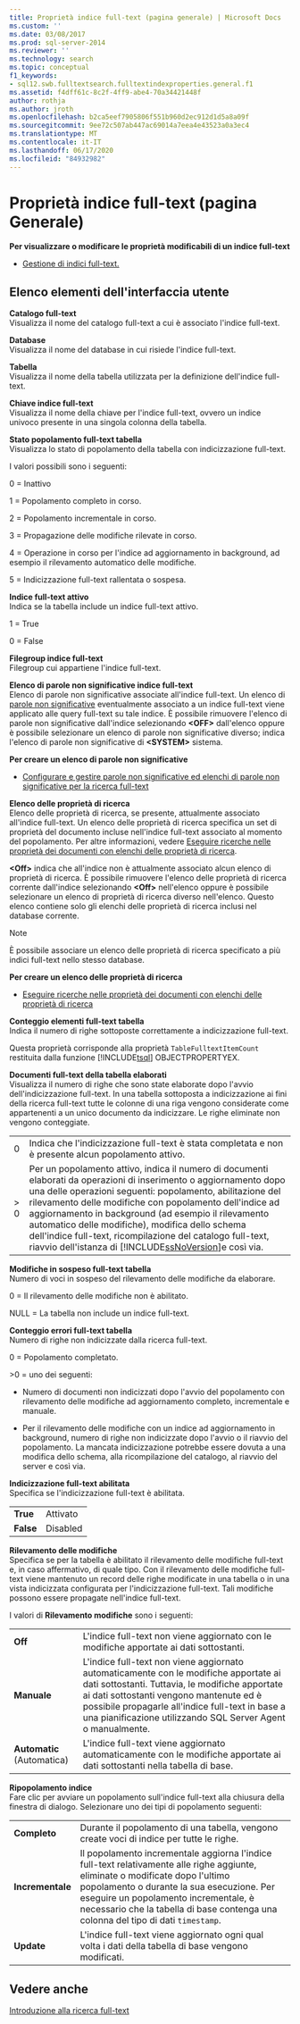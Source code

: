 ```yaml
---
title: Proprietà indice full-text (pagina generale) | Microsoft Docs
ms.custom: ''
ms.date: 03/08/2017
ms.prod: sql-server-2014
ms.reviewer: ''
ms.technology: search
ms.topic: conceptual
f1_keywords:
- sql12.swb.fulltextsearch.fulltextindexproperties.general.f1
ms.assetid: f4dff61c-8c2f-4ff9-abe4-70a34421448f
author: rothja
ms.author: jroth
ms.openlocfilehash: b2ca5eef7905806f551b960d2ec912d1d5a8a09f
ms.sourcegitcommit: 9ee72c507ab447ac69014a7eea4e43523a0a3ec4
ms.translationtype: MT
ms.contentlocale: it-IT
ms.lasthandoff: 06/17/2020
ms.locfileid: "84932982"
---
```

# <a name="full-text-index-properties-general-page"></a>Proprietà indice full-text (pagina Generale)
  **Per visualizzare o modificare le proprietà modificabili di un indice full-text**  
  
-   [Gestione di indici full-text.](../relational-databases/indexes/indexes.md)  
  
## <a name="ui-element-list"></a>Elenco elementi dell'interfaccia utente  
 **Catalogo full-text**  
 Visualizza il nome del catalogo full-text a cui è associato l'indice full-text.  
  
 **Database**  
 Visualizza il nome del database in cui risiede l'indice full-text.  
  
 **Tabella**  
 Visualizza il nome della tabella utilizzata per la definizione dell'indice full-text.  
  
 **Chiave indice full-text**  
 Visualizza il nome della chiave per l'indice full-text, ovvero un indice univoco presente in una singola colonna della tabella.  
  
 **Stato popolamento full-text tabella**  
 Visualizza lo stato di popolamento della tabella con indicizzazione full-text.  
  
 I valori possibili sono i seguenti:  
  
 0 = Inattivo  
  
 1 = Popolamento completo in corso.  
  
 2 = Popolamento incrementale in corso.  
  
 3 = Propagazione delle modifiche rilevate in corso.  
  
 4 = Operazione in corso per l'indice ad aggiornamento in background, ad esempio il rilevamento automatico delle modifiche.  
  
 5 = Indicizzazione full-text rallentata o sospesa.  
  
 **Indice full-text attivo**  
 Indica se la tabella include un indice full-text attivo.  
  
 1 = True  
  
 0 = False  
  
 **Filegroup indice full-text**  
 Filegroup cui appartiene l'indice full-text.  
  
 **Elenco di parole non significative indice full-text**  
 Elenco di parole non significative associate all'indice full-text. Un elenco di [parole non significative](../relational-databases/search/full-text-search.md) eventualmente associato a un indice full-text viene applicato alle query full-text su tale indice. È possibile rimuovere l'elenco di parole non significative dall'indice selezionando **\<OFF>** dall'elenco oppure è possibile selezionare un elenco di parole non significative diverso; indica l'elenco di parole non significative di **\<SYSTEM>** sistema.  
  
 **Per creare un elenco di parole non significative**  
  
-   [Configurare e gestire parole non significative ed elenchi di parole non significative per la ricerca full-text](../relational-databases/search/full-text-search.md)  
  
 **Elenco delle proprietà di ricerca**  
 Elenco delle proprietà di ricerca, se presente, attualmente associato all'indice full-text. Un elenco delle proprietà di ricerca specifica un set di proprietà del documento incluse nell'indice full-text associato al momento del popolamento. Per altre informazioni, vedere [Eseguire ricerche nelle proprietà dei documenti con elenchi delle proprietà di ricerca](../relational-databases/search/search-document-properties-with-search-property-lists.md).  
  
 **\<Off>** indica che all'indice non è attualmente associato alcun elenco di proprietà di ricerca. È possibile rimuovere l'elenco delle proprietà di ricerca corrente dall'indice selezionando **\<Off>** nell'elenco oppure è possibile selezionare un elenco di proprietà di ricerca diverso nell'elenco. Questo elenco contiene solo gli elenchi delle proprietà di ricerca inclusi nel database corrente.  
  
> [!NOTE]  
>  È possibile associare un elenco delle proprietà di ricerca specificato a più indici full-text nello stesso database.  
  
 **Per creare un elenco delle proprietà di ricerca**  
  
-   [Eseguire ricerche nelle proprietà dei documenti con elenchi delle proprietà di ricerca](../relational-databases/search/search-document-properties-with-search-property-lists.md)  
  
 **Conteggio elementi full-text tabella**  
 Indica il numero di righe sottoposte correttamente a indicizzazione full-text.  
  
 Questa proprietà corrisponde alla proprietà `TableFulltextItemCount` restituita dalla funzione [!INCLUDE[tsql](../includes/tsql-md.md)] OBJECTPROPERTYEX.  
  
 **Documenti full-text della tabella elaborati**  
 Visualizza il numero di righe che sono state elaborate dopo l'avvio dell'indicizzazione full-text. In una tabella sottoposta a indicizzazione ai fini della ricerca full-text tutte le colonne di una riga vengono considerate come appartenenti a un unico documento da indicizzare. Le righe eliminate non vengono conteggiate.  
  
|||  
|-|-|  
|0|Indica che l'indicizzazione full-text è stata completata e non è presente alcun popolamento attivo.|  
|> 0|Per un popolamento attivo, indica il numero di documenti elaborati da operazioni di inserimento o aggiornamento dopo una delle operazioni seguenti: popolamento, abilitazione del rilevamento delle modifiche con popolamento dell'indice ad aggiornamento in background (ad esempio il rilevamento automatico delle modifiche), modifica dello schema dell'indice full-text, ricompilazione del catalogo full-text, riavvio dell'istanza di [!INCLUDE[ssNoVersion](../includes/ssnoversion-md.md)]e così via.|  
  
 **Modifiche in sospeso full-text tabella**  
 Numero di voci in sospeso del rilevamento delle modifiche da elaborare.  
  
 0 = Il rilevamento delle modifiche non è abilitato.  
  
 NULL = La tabella non include un indice full-text.  
  
 **Conteggio errori full-text tabella**  
 Numero di righe non indicizzate dalla ricerca full-text.  
  
 0 = Popolamento completato.  
  
 \>0 = uno dei seguenti:  
  
-   Numero di documenti non indicizzati dopo l'avvio del popolamento con rilevamento delle modifiche ad aggiornamento completo, incrementale e manuale.  
  
-   Per il rilevamento delle modifiche con un indice ad aggiornamento in background, numero di righe non indicizzate dopo l'avvio o il riavvio del popolamento. La mancata indicizzazione potrebbe essere dovuta a una modifica dello schema, alla ricompilazione del catalogo, al riavvio del server e così via.  
  
 **Indicizzazione full-text abilitata**  
 Specifica se l'indicizzazione full-text è abilitata.  
  
|||  
|-|-|  
|**True**|Attivato|  
|**False**|Disabled|  
  
 **Rilevamento delle modifiche**  
 Specifica se per la tabella è abilitato il rilevamento delle modifiche full-text e, in caso affermativo, di quale tipo. Con il rilevamento delle modifiche full-text viene mantenuto un record delle righe modificate in una tabella o in una vista indicizzata configurata per l'indicizzazione full-text. Tali modifiche possono essere propagate nell'indice full-text.  
  
 I valori di **Rilevamento modifiche** sono i seguenti:  
  
|||  
|-|-|  
|**Off**|L'indice full-text non viene aggiornato con le modifiche apportate ai dati sottostanti.|  
|**Manuale**|L'indice full-text non viene aggiornato automaticamente con le modifiche apportate ai dati sottostanti. Tuttavia, le modifiche apportate ai dati sottostanti vengono mantenute ed è possibile propagarle all'indice full-text in base a una pianificazione utilizzando SQL Server Agent o manualmente.|  
|**Automatic** (Automatica)|L'indice full-text viene aggiornato automaticamente con le modifiche apportate ai dati sottostanti nella tabella di base.|  
  
 **Ripopolamento indice**  
 Fare clic per avviare un popolamento sull'indice full-text alla chiusura della finestra di dialogo. Selezionare uno dei tipi di popolamento seguenti:  
  
|||  
|-|-|  
|**Completo**|Durante il popolamento di una tabella, vengono create voci di indice per tutte le righe.|  
|**Incrementale**|Il popolamento incrementale aggiorna l'indice full-text relativamente alle righe aggiunte, eliminate o modificate dopo l'ultimo popolamento o durante la sua esecuzione. Per eseguire un popolamento incrementale, è necessario che la tabella di base contenga una colonna del tipo di dati `timestamp`.|  
|**Update**|L'indice full-text viene aggiornato ogni qual volta i dati della tabella di base vengono modificati.|  
  
## <a name="see-also"></a>Vedere anche  
 [Introduzione alla ricerca full-text](../relational-databases/search/get-started-with-full-text-search.md)  
  
  
